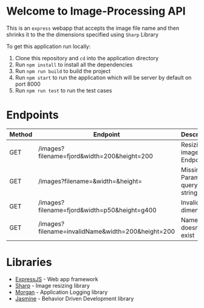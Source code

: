 # Welcome to Image-Processing API
This is an `express` webapp that accepts the image file name and  then shrinks it to the the dimensions specified using `Sharp` Library

To get this application run locally:

1. Clone this repository and `cd` into the application directory
2. Run `npm install` to install all the dependencies
3. Run `npm run build` to build the project
4. Run `npm start` to run the application which will be server by default on port 8000
5. Run `npm run test` to run the test cases

# Endpoints
| Method | Endpoint | Description | Response |
--- | --- | --- | --- | 
GET | /images?filename=fjord&width=200&height=200 | Resizing image Endpoint | 200 OK
GET | /images?filename=&width=&height= | Missing Params in query string | 400 Bad Request
GET | /images?filename=fjord&width=p50&height=g400 | Invalid dimensions | 400 Bad Request
GET | /images?filename=invalidName&width=200&height=200 | Name doesnt exist | 404 Not Found 

# Libraries
- [ExpressJS](https://github.com/expressjs/express) - Web app framework
- [Sharp](https://github.com/lovell/sharp) - Image resizing library
- [Morgan](https://github.com/expressjs/morgan) - Application Logging library
- [Jasmine](https://github.com/jasmine/jasmine-npm) - Behavior Driven Development library